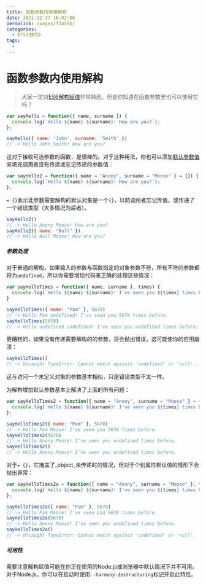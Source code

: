```yaml
---
title: 函数参数内使用解构
date: 2021-12-17 16:02:06
permalink: /pages/f3a59b/
categories:
  - 《JS小技巧》
tags:
  - 
---
```



# 函数参数内使用解构



> 大家一定对[ES6解构赋值](https://developer.mozilla.org/zh-CN/docs/Web/JavaScript/Reference/Operators/Destructuring_assignment)非常熟悉。但是你知道在函数参数里也可以使用它吗？

<!-- more -->

```js
var sayHello = function({ name, surname }) {
  console.log(`Hello ${name} ${surname}! How are you?`);
};

sayHello({ name: 'John', surname: 'Smith' })
// -> Hello John Smith! How are you?
```

这对于接收可选参数的函数，是很棒的。对于这种用法，你也可以添加[默认参数值](https://developer.mozilla.org/zh-CN/docs/Web/JavaScript/Reference/Functions/Default_parameters)来填充调用者没有传递或忘记传递的参数值：

```js
var sayHello2 = function({ name = "Anony", surname = "Moose" } = {}) {
  console.log(`Hello ${name} ${surname}! How are you?`);
};
```

`= {}`表示此参数需要解构的默认对象是一个`{}`，以防调用者忘记传值，或传递了一个错误类型（大多情况为后者）。

```js
sayHello2()
// -> Hello Anony Moose! How are you?
sayHello2({ name: "Bull" })
// -> Hello Bull Moose! How are you?
```

##### 参数处理

对于普通的解构，如果输入的参数与函数指定的对象参数不符，所有不符的参数都将为`undefined`，所以你需要增加代码来正确的处理这些情况：

```js
var sayHelloTimes = function({ name, surname }, times) {
  console.log(`Hello ${name} ${surname}! I've seen you ${times} times before.`);
}

sayHelloTimes({ name: "Pam" }, 5678)
// -> Hello Pam undefined! I've seen you 5678 times before.
sayHelloTimes(5678)
// -> Hello undefined undefined! I've seen you undefined times before.
```

更糟糕的，如果没有传递需要解构的的参数，将会抛出错误，这可能使你的应用崩溃：

```js
sayHelloTimes()
// -> Uncaught TypeError: Cannot match against 'undefined' or 'null'...
```

这与访问一个未定义对象的参数基本相似，只是错误类型不太一样。

为解构增加默认参数基本上解决了上面的所有问题：

```js
var sayHelloTimes2 = function({ name = "Anony", surname = "Moose" } = {}, times) {
  console.log(`Hello ${name} ${surname}! I've seen you ${times} times before.`);
};

sayHelloTimes2({ name: "Pam" }, 5678)
// -> Hello Pam Moose! I've seen you 5678 times before.
sayHelloTimes2(5678)
// -> Hello Anony Moose! I've seen you undefined times before.
sayHelloTimes2()
// -> Hello Anony Moose! I've seen you undefined times before.
```

对于`= {}`，它掩盖了_object_未传递时的情况，但对于个别属性默认值的情形下会抛出异常：

```js
var sayHelloTimes2a = function({ name = "Anony", surname = "Moose" }, times) {
  console.log(`Hello ${name} ${surname}! I've seen you ${times} times before.`);
};

sayHelloTimes2a({ name: "Pam" }, 5678)
// -> Hello Pam Moose! I've seen you 5678 times before.
sayHelloTimes2a(5678)
// -> Hello Anony Moose! I've seen you undefined times before.
sayHelloTimes2a()
// -> Uncaught TypeError: Cannot match against 'undefined' or 'null'.
```

##### 可用性

需要注意解构赋值可能在你正在使用的Node.js或浏览器中默认情况下并不可用。对于Node.js，你可以在启动时使用`--harmony-destructuring`标记开启此特性。
